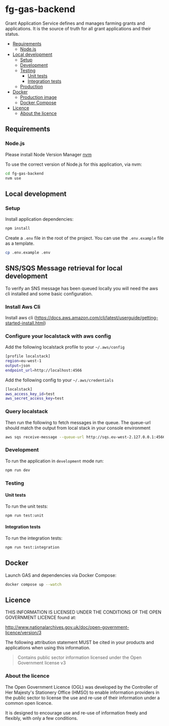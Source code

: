 # fg-gas-backend

Grant Application Service defines and manages farming grants and applications. It is the source of truth for all grant applications and their status.

- [Requirements](#requirements)
  - [Node.js](#nodejs)
- [Local development](#local-development)
  - [Setup](#setup)
  - [Development](#development)
  - [Testing](#testing)
    - [Unit tests](#unit-tests)
    - [Integration tests](#integration-tests)
  - [Production](#production)
- [Docker](#docker)
  - [Production image](#production-image)
  - [Docker Compose](#docker-compose)
- [Licence](#licence)
  - [About the licence](#about-the-licence)

## Requirements

### Node.js

Please install Node Version Manager [nvm](https://github.com/creationix/nvm)

To use the correct version of Node.js for this application, via nvm:

```bash
cd fg-gas-backend
nvm use
```

## Local development

### Setup

Install application dependencies:

```bash
npm install
```

Create a `.env` file in the root of the project. You can use the `.env.example` file as a template.

```bash
cp .env.example .env
```

## SNS/SQS Message retrieval for local development

To verify an SNS message has been queued locally you will need the aws cli installed and some basic configuration.

### Install Aws Cli

Install aws cli (https://docs.aws.amazon.com/cli/latest/userguide/getting-started-install.html)

### Configure your localstack with aws config

Add the following localstack profile to your `~/.aws/config`

```bash
[profile localstack]
region=eu-west-1
output=json
endpoint_url=http://localhost:4566
```

Add the following config to your `~/.aws/credentials`

```bash
[localstack]
aws_access_key_id=test
aws_secret_access_key=test
```

### Query localstack

Then run the following to fetch messages in the queue. The queue-url should match the output from local stack in your console environment

```bash
aws sqs receive-message --queue-url http://sqs.eu-west-2.127.0.0.1:4566/000000000000/grant-application --profile localstack
```

### Development

To run the application in `development` mode run:

```bash
npm run dev
```

### Testing

#### Unit tests

To run the unit tests:

```bash
npm run test:unit
```

#### Integration tests

To run the integration tests:

```bash
npm run test:integration
```

## Docker

Launch GAS and dependencies via Docker Compose:

```bash
docker compose up --watch
```

## Licence

THIS INFORMATION IS LICENSED UNDER THE CONDITIONS OF THE OPEN GOVERNMENT LICENCE found at:

<http://www.nationalarchives.gov.uk/doc/open-government-licence/version/3>

The following attribution statement MUST be cited in your products and applications when using this information.

> Contains public sector information licensed under the Open Government license v3

### About the licence

The Open Government Licence (OGL) was developed by the Controller of Her Majesty's Stationery Office (HMSO) to enable
information providers in the public sector to license the use and re-use of their information under a common open
licence.

It is designed to encourage use and re-use of information freely and flexibly, with only a few conditions.
